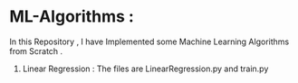 # ML-Algorithms :

In this Repository , I have Implemented some Machine Learning Algorithms from Scratch .

1. Linear Regression : 
  The files are LinearRegression.py and train.py

